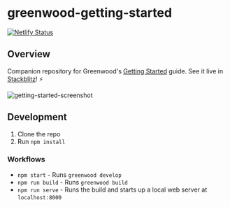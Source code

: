 # greenwood-getting-started
[![Netlify Status](https://api.netlify.com/api/v1/badges/19b4e439-7f3b-41a2-a6f7-754647d6d5bc/deploy-status)](https://app.netlify.com/sites/vigorous-williams-62bdb4/deploys)

## Overview
Companion repository for Greenwood's [Getting Started](https://www.greenwoodjs.io/getting-started) guide.  See it live in [Stackblitz](https://stackblitz.com/github/projectevergreen/greenwood-getting-started?embed=1)! ⚡  

![getting-started-screenshot](https://s3.amazonaws.com/hosted.greenwoodjs.io/getting-started-repo-styled.png)

## Development
1. Clone the repo
1. Run `npm install`

### Workflows
- `npm start` - Runs `greenwood develop`
- `npm run build` - Runs `greenwood build`
- `npm run serve` - Runs the build and starts up a local web server at `localhost:8000`
